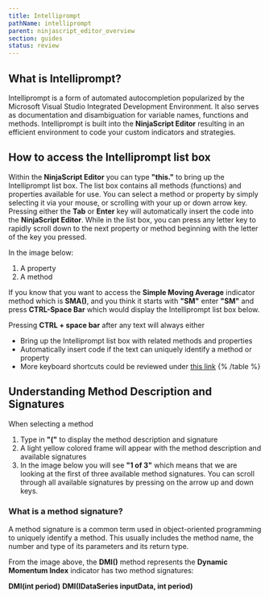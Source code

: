 ```yaml
---
title: Intelliprompt
pathName: intelliprompt
parent: ninjascript_editor_overview
section: guides
status: review
---
```


## What is Intelliprompt?

Intelliprompt is a form of automated autocompletion popularized by the Microsoft Visual Studio Integrated Development Environment. It also serves as documentation and disambiguation for variable names, functions and methods. Intelliprompt is built into the **NinjaScript Editor** resulting in an efficient environment to code your custom indicators and strategies.

## How to access the Intelliprompt list box

Within the **NinjaScript Editor** you can type **"this."** to bring up the Intelliprompt list box. The list box contains all methods (functions) and properties available for use. You can select a method or property by simply selecting it via your mouse, or scrolling with your up or down arrow key. Pressing either the **Tab** or **Enter** key will automatically insert the code into the **NinjaScript Editor**. While in the list box, you can press any letter key to rapidly scroll down to the next property or method beginning with the letter of the key you pressed.
  
In the image below:

1. A property
2. A method
  
If you know that you want to access the **Simple Moving Average** indicator method which is **SMA()**, and you think it starts with **"SM"** enter **"SM"** and press **CTRL-Space Bar** which would display the Intelliprompt list box below.

Pressing **CTRL + space bar** after any text will always either

* Bring up the Intelliprompt list box with related methods and properties
* Automatically insert code if the text can uniquely identify a method or property
* More keyboard shortcuts could be reviewed under [this link](editor_keyboard_shortcuts)
{% /table %}

## Understanding Method Description and Signatures

When selecting a method

1. Type in **"("** to display the method description and signature
2. A light yellow colored frame will appear with the method description and available signatures
3. In the image below you will see **"1 of 3"** which means that we are looking at the first of three available method signatures. You can scroll through all available signatures by pressing on the arrow up and down keys.
  
### What is a method signature?

A method signature is a common term used in object-oriented programming to uniquely identify a method. This usually includes the method name, the number and type of its parameters and its return type.

From the image above, the **DMI()** method represents the **Dynamic Momentum Index** indicator has two method signatures:

**DMI(int period)**
**DMI(IDataSeries inputData, int period)**
